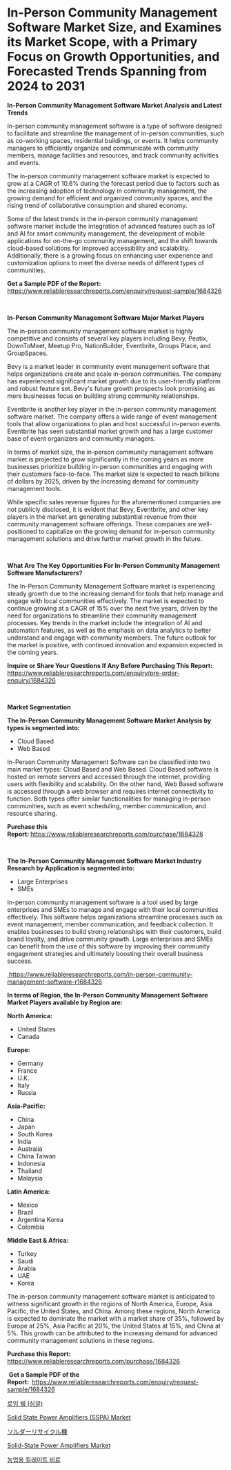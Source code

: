 <p><h1>In-Person Community Management Software Market Size, and Examines its Market Scope, with a Primary Focus on Growth Opportunities, and Forecasted Trends Spanning from 2024 to 2031</h1></p><p><strong>In-Person Community Management Software Market Analysis and Latest Trends</strong></p>
<p><p>In-person community management software is a type of software designed to facilitate and streamline the management of in-person communities, such as co-working spaces, residential buildings, or events. It helps community managers to efficiently organize and communicate with community members, manage facilities and resources, and track community activities and events.</p><p>The in-person community management software market is expected to grow at a CAGR of 10.6% during the forecast period due to factors such as the increasing adoption of technology in community management, the growing demand for efficient and organized community spaces, and the rising trend of collaborative consumption and shared economy. </p><p>Some of the latest trends in the in-person community management software market include the integration of advanced features such as IoT and AI for smart community management, the development of mobile applications for on-the-go community management, and the shift towards cloud-based solutions for improved accessibility and scalability. Additionally, there is a growing focus on enhancing user experience and customization options to meet the diverse needs of different types of communities.</p></p>
<p><strong>Get a Sample PDF of the Report:&nbsp;</strong> <a href="https://www.reliableresearchreports.com/enquiry/request-sample/1684326">https://www.reliableresearchreports.com/enquiry/request-sample/1684326</a></p>
<p>&nbsp;</p>
<p><strong>In-Person Community Management Software Major Market Players</strong></p>
<p><p>The in-person community management software market is highly competitive and consists of several key players including Bevy, Peatix, DownToMeet, Meetup Pro, NationBuilder, Eventbrite, Groups Place, and GroupSpaces.</p><p>Bevy is a market leader in community event management software that helps organizations create and scale in-person communities. The company has experienced significant market growth due to its user-friendly platform and robust feature set. Bevy's future growth prospects look promising as more businesses focus on building strong community relationships.</p><p>Eventbrite is another key player in the in-person community management software market. The company offers a wide range of event management tools that allow organizations to plan and host successful in-person events. Eventbrite has seen substantial market growth and has a large customer base of event organizers and community managers.</p><p>In terms of market size, the in-person community management software market is projected to grow significantly in the coming years as more businesses prioritize building in-person communities and engaging with their customers face-to-face. The market size is expected to reach billions of dollars by 2025, driven by the increasing demand for community management tools.</p><p>While specific sales revenue figures for the aforementioned companies are not publicly disclosed, it is evident that Bevy, Eventbrite, and other key players in the market are generating substantial revenue from their community management software offerings. These companies are well-positioned to capitalize on the growing demand for in-person community management solutions and drive further market growth in the future.</p></p>
<p>&nbsp;</p>
<p><strong>What Are The Key Opportunities For In-Person Community Management Software Manufacturers?</strong></p>
<p><p>The In-Person Community Management Software market is experiencing steady growth due to the increasing demand for tools that help manage and engage with local communities effectively. The market is expected to continue growing at a CAGR of 15% over the next five years, driven by the need for organizations to streamline their community management processes. Key trends in the market include the integration of AI and automation features, as well as the emphasis on data analytics to better understand and engage with community members. The future outlook for the market is positive, with continued innovation and expansion expected in the coming years.</p></p>
<p><strong>Inquire or Share Your Questions If Any Before Purchasing This Report:</strong> <a href="https://www.reliableresearchreports.com/enquiry/pre-order-enquiry/1684326">https://www.reliableresearchreports.com/enquiry/pre-order-enquiry/1684326</a></p>
<p>&nbsp;</p>
<p><strong>Market Segmentation</strong></p>
<p><strong>The In-Person Community Management Software Market Analysis by types is segmented into:</strong></p>
<p><ul><li>Cloud Based</li><li>Web Based</li></ul></p>
<p><p>In-Person Community Management Software can be classified into two main market types: Cloud Based and Web Based. Cloud Based software is hosted on remote servers and accessed through the internet, providing users with flexibility and scalability. On the other hand, Web Based software is accessed through a web browser and requires internet connectivity to function. Both types offer similar functionalities for managing in-person communities, such as event scheduling, member communication, and resource sharing.</p></p>
<p><strong>Purchase this Report:&nbsp;</strong><a href="https://www.reliableresearchreports.com/purchase/1684326">https://www.reliableresearchreports.com/purchase/1684326</a></p>
<p>&nbsp;</p>
<p><strong>The In-Person Community Management Software Market Industry Research by Application is segmented into:</strong></p>
<p><ul><li>Large Enterprises</li><li>SMEs</li></ul></p>
<p><p>In-person community management software is a tool used by large enterprises and SMEs to manage and engage with their local communities effectively. This software helps organizations streamline processes such as event management, member communication, and feedback collection. It enables businesses to build strong relationships with their customers, build brand loyalty, and drive community growth. Large enterprises and SMEs can benefit from the use of this software by improving their community engagement strategies and ultimately boosting their overall business success.</p></p>
<p><a href="https://www.reliableresearchreports.com/in-person-community-management-software-r1684326">&nbsp;https://www.reliableresearchreports.com/in-person-community-management-software-r1684326</a></p>
<p><strong>In terms of Region, the In-Person Community Management Software Market Players available by Region are:</strong></p>
<p>
    <p> <strong> North America: </strong>
        <ul>
            <li>United States</li>
            <li>Canada</li>
        </ul>
        </p> 
    <p> <strong> Europe: </strong>
        <ul>
            <li>Germany</li>
            <li>France</li>
            <li>U.K.</li>
            <li>Italy</li>
            <li>Russia</li>
        </ul>
        </p> 
    <p> <strong> Asia-Pacific: </strong>
        <ul>
            <li>China</li>
            <li>Japan</li>
            <li>South Korea</li>
            <li>India</li>
            <li>Australia</li>
            <li>China Taiwan</li>
            <li>Indonesia</li>
            <li>Thailand</li>
            <li>Malaysia</li>
        </ul>
        </p> 
    <p> <strong> Latin America: </strong>
        <ul>
            <li>Mexico</li>
            <li>Brazil</li>
            <li>Argentina Korea</li>
            <li>Colombia</li>
        </ul>
        </p> 
    <p> <strong> Middle East & Africa: </strong>
        <ul>
            <li>Turkey</li>
            <li>Saudi</li>
            <li>Arabia</li>
            <li>UAE</li>
            <li>Korea</li>
        </ul>
    </p>
    </p>
<p><p>The in-person community management software market is anticipated to witness significant growth in the regions of North America, Europe, Asia Pacific, the United States, and China. Among these regions, North America is expected to dominate the market with a market share of 35%, followed by Europe at 25%, Asia Pacific at 20%, the United States at 15%, and China at 5%. This growth can be attributed to the increasing demand for advanced community management solutions in these regions.</p></p>
<p><strong>Purchase this Report: </strong><a href="https://www.reliableresearchreports.com/purchase/1684326">https://www.reliableresearchreports.com/purchase/1684326</a></p>
<p>&nbsp;<strong>Get a Sample PDF of the Report:&nbsp;&nbsp;</strong><a href="https://www.reliableresearchreports.com/enquiry/request-sample/1684326">https://www.reliableresearchreports.com/enquiry/request-sample/1684326</a></p>
<p><strong></strong></p>
<p><p><a href="https://medium.com/@hershelkris/%EB%85%B8%EC%A0%90-%EC%8B%B1%EA%B8%80-%EB%A6%AC%ED%8F%AC%ED%8C%85-%EC%85%B8-%EC%8B%9C%EC%9E%A5-%EB%B3%B4%EA%B3%A0%EC%84%9C%EB%8A%94-%EC%9D%B4-%EC%8B%9C%EC%9E%A5%EC%9D%98-%EC%B5%9C%EC%8B%A0-%ED%8A%B8%EB%A0%8C%EB%93%9C%EC%99%80-%EC%84%B1%EC%9E%A5-%EA%B8%B0%ED%9A%8C%EB%A5%BC-%EB%B0%9D%ED%98%80%EC%A4%8D%EB%8B%88%EB%8B%A4-deea3f94c7d0">로잉 쉘 (싱글)</a></p><p><a href="https://github.com/Airanohannonzb68e5pb53oc1/Market-Research-Report-List-2/blob/main/solid-state-power-amplifiers-sspa-market.md">Solid State Power Amplifiers (SSPA) Market</a></p><p><a href="https://github.com/xemfu2379520/Market-Research-Report-List-2/blob/main/7365310109708.md">ソルダーリサイクル機</a></p><p><a href="https://github.com/fiixsa/Market-Research-Report-List-3/blob/main/solid-state-power-amplifiers-market.md">Solid-State Power Amplifiers Market</a></p><p><a href="https://medium.com/@justynwelch/%EB%86%8D%EC%97%85-%ED%82%A4%EB%A0%88%EC%9D%B4%ED%8A%B8-%EB%B9%84%EB%A3%8C-%EC%8B%9C%EC%9E%A5-%EC%A1%B0%EC%82%AC-%EB%B3%B4%EA%B3%A0%EC%84%9C-%EA%B7%B8-%EC%97%AD%EC%82%AC-%EB%B0%8F-2024-2031%EB%85%84-%EC%98%88%EC%B8%A1-736079a3e771">농업용 킬레이트 비료</a></p></p>